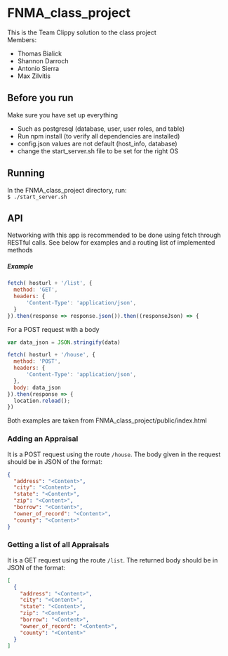 # FNMA_class_project
This is the Team Clippy solution to the class project  
Members:  
  * Thomas Bialick  
  * Shannon Darroch  
  * Antonio Sierra
  * Max Zilvitis

## Before you run
Make sure you have set up everything  
  * Such as postgresql (database, user, user roles, and table)
  * Run npm install (to verify all dependencies are installed)  
  * config.json values are not default (host_info, database)  
  * change the start_server.sh file to be set for the right OS


## Running
In the FNMA_class_project directory, run:  
 `$ ./start_server.sh`  


## API
Networking with this app is recommended to be done using fetch through
RESTful calls. See below for examples and a routing list of implemented methods

##### Example
```javascript
fetch( hosturl + '/list', {
  method: 'GET',
  headers: {
      'Content-Type': 'application/json',
  }
}).then(response => response.json()).then((responseJson) => {
```
For a POST request with a body
```javascript
var data_json = JSON.stringify(data)

fetch( hosturl + '/house', {
  method: 'POST',
  headers: {
      'Content-Type': 'application/json',
  },
  body: data_json
}).then(response => {
  location.reload();
})
```
Both examples are taken from FNMA_class_project/public/index.html

### Adding an Appraisal
It is a POST request using the route `/house`. The body given in the request
should be in JSON of the format:  
```JSON
{
  "address": "<Content>",
  "city": "<Content>",
  "state": "<Content>",
  "zip": "<Content>",
  "borrow": "<Content>",
  "owner_of_record": "<Content>",
  "county": "<Content>"
}
```

### Getting a list of all Appraisals
It is a GET request using the route `/list`. The returned body should be in JSON
of the format:  
```JSON
[
  {
    "address": "<Content>",
    "city": "<Content>",
    "state": "<Content>",
    "zip": "<Content>",
    "borrow": "<Content>",
    "owner_of_record": "<Content>",
    "county": "<Content>"
  }
]
```
